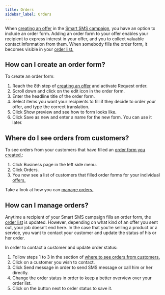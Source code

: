 ```yaml
---
title: Orders 
sidebar_label: Orders
---
```


When [creating an offer](offers.md#how-can-i-create-and-send-an-offer) in the [Smart SMS campaign](building-and-sending-campaigns.md#how-do-i-create-and-send-smart-sms-campaign-on-bulkgate), you have an option to include an order form. Adding an order form to your offer enables your recipient to express interest in your offer, and you to collect valuable contact information from them. When somebody fills the order form, it becomes visible in your [order list.](#where-do-i-see-orders-from-customers)

## How can I create an order form?
To create an order form:
1.	Reach the 8th step of [creating an offer](offers.md#how-can-i-create-and-send-an-offer) and activate Request order.
2.	Scroll down and click on the edit icon in the order form.
3.	Enter the headline title of the order form.
4.	Select items you want your recipients to fill if they decide to order your offer, and type the correct translation.
5.	Click Show preview and see how to form looks like.
6.	Click Save as new and enter a name for the new form. You can use it later.

## Where do I see orders from customers?
To see orders from your customers that have filled an [order form you created.](#how-can-i-create-an-order-form):
1.	Click Business page in the left side menu.
2.	Click Orders.
3.	You now see a list of customers that filled order forms for your individual [offers.]( https://www.bulkgate.com/en/solutions/smart-sms#offers) 

Take a look at how you can [manage orders.](#how-can-i-manage-orders)

## How can I manage orders?
Anytime a recipient of your Smart SMS campaign fills an order form, the [order list](#where-do-i-see-orders-from-customers) is updated. However, depending on what kind of an offer you sent out, your job doesn’t end here. 
In the case that you’re selling a product or a service, you want to contact your customer and update the status of his or her order.

In order to contact a customer and update order status:
1.	Follow steps 1 to 3 in the section of [where to see orders from customers.](#where-do-i-see-orders-from-customers)
2.	Click on a customer you wish to contact.
3.	Click Send message in order to send SMS message or call him or her directly.
4.	Change the order status in order to keep a better overview over your order list.
5.	Click on the button next to order status to save it.
